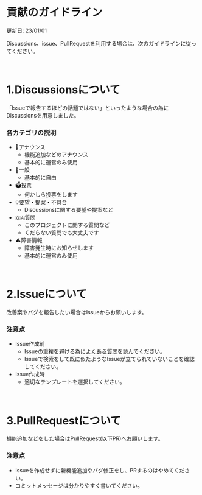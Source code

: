 # 貢献のガイドライン

更新日: 23/01/01

Discussions、issue、PullRequestを利用する場合は、次のガイドラインに従ってください。

<br>

# 1.Discussionsについて

「Issueで報告するほどの話題ではない」といったような場合の為にDiscussionsを用意しました。

### 各カテゴリの説明
- 📣アナウンス
	- 機能追加などのアナウンス
	- 基本的に運営のみ使用
- 💬一般
	- 基本的に自由
- 🗳️投票
	- 何かしら投票をします
- 💡要望・提案・不具合
	- Discussionsに関する要望や提案など
- 🇶🇦質問
	-  このプロジェクトに関する質問など
	- くだらない質問でも大丈夫です
- ⚠️障害情報
	- 障害発生時にお知らせします
	- 基本的に運営のみ使用

<br>

# 2.Issueについて

改善案やバグを報告したい場合はIssueからお願いします。

### 注意点
- Issue作成前
	- Issueの重複を避ける為に[よくある質問](https://github.com)を読んでください。
	- Issueで検索をして既に似たようなIssueが立てられていないことを確認してください。
- Issue作成時
	- 適切なテンプレートを選択してください。

<br>

# 3.PullRequestについて

機能追加などをした場合はPullRequest(以下PR)へお願いします。

### 注意点
- Issueを作成せずに新機能追加やバグ修正をし、PRするのはやめてください。
- コミットメッセージは分かりやすく書いてください。

